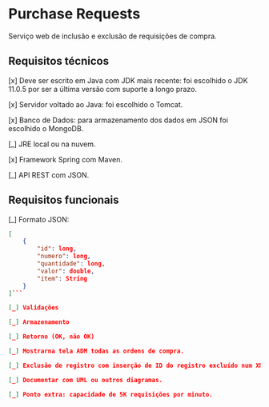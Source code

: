 # Purchase Requests

Serviço web de inclusão e exclusão de requisições de compra.

## Requisitos técnicos

[x] Deve ser escrito em Java com JDK mais recente: foi escolhido o JDK 11.0.5 por ser a última versão com suporte a longo prazo.

[x] Servidor voltado ao Java: foi escolhido o Tomcat.

[x] Banco de Dados: para armazenamento dos dados em JSON foi escolhido o MongoDB.

[_] JRE local ou na nuvem.

[x] Framework Spring com Maven.

[_] API REST com JSON.

## Requisitos funcionais

[_] Formato JSON:

```json
[
    {
        "id": long,
        "numero": long,
        "quantidade": long,
        "valor": double,
        "item": String
    }
]```

[_] Validações

[_] Armazenamento

[_] Retorno (OK, não OK)

[_] Mostrarna tela ADM todas as ordens de compra.

[_] Exclusão de registro com inserção de ID do registro excluído num XML.

[_] Documentar com UML ou outros diagramas.

[_] Ponto extra: capacidade de 5K requisições por minuto.